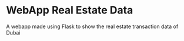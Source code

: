 # WebApp Real Estate Data
 A webapp made using Flask to show the real estate transaction data of Dubai
